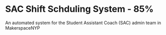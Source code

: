 # SAC Shift Schduling System - 85%
An automated system for the Student Assistant Coach (SAC) admin team in MakerspaceNYP

